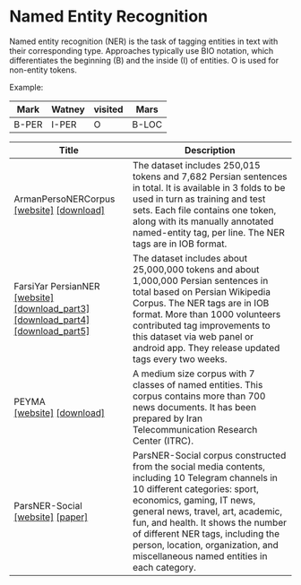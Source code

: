# Named Entity Recognition

Named entity recognition (NER) is the task of tagging entities in text with their corresponding type.
Approaches typically use BIO notation, which differentiates the beginning (B) and the inside (I) of entities.
O is used for non-entity tokens.

Example:

| Mark | Watney | visited | Mars |
| --- | ---| --- | --- |
| B-PER | I-PER | O | B-LOC |


| Title | Description |
| ----- | ----------- |
| ArmanPersoNERCorpus <br> [[website]](https://github.com/HaniehP/PersianNER) [[download]](https://github.com/HaniehP/PersianNER/blob/master/ArmanPersoNERCorpus.zip) | The dataset includes 250,015 tokens and 7,682 Persian sentences in total. It is available in 3 folds to be used in turn as training and test sets. Each file contains one token, along with its manually annotated named-entity tag, per line. The NER tags are in IOB format. |
| FarsiYar PersianNER <br> [[website]](https://github.com/Text-Mining/Persian-NER) [[download_part3]](https://github.com/Text-Mining/Persian-NER/blob/master/Persian-NER-part3.txt) [[download_part4]](https://github.com/Text-Mining/Persian-NER/blob/master/Persian-NER-part4.txt) [[download_part5]](https://github.com/Text-Mining/Persian-NER/blob/master/Persian-NER-part5.txt) | The dataset includes about 25,000,000 tokens and about 1,000,000 Persian sentences in total based on Persian Wikipedia Corpus. The NER tags are in IOB format. More than 1000 volunteers contributed tag improvements to this dataset via web panel or android app. They release updated tags every two weeks. |
| PEYMA<br>[[website]](http://nsurl.org/tasks/task-7-named-entity-recognition-ner-for-farsi/) [[download]](http://en.itrc.ac.ir/sites/default/files/pictures/NER.rar) | A medium size corpus with 7 classes of named entities. This corpus contains more than 700 news documents. It has been prepared by Iran Telecommunication Research Center (ITRC). |
| ParsNER-Social<br>[[website]](https://github.com/majidasgari/ParsNER/tree/master/persian/) [[paper]](http://jad.shahroodut.ac.ir/article_2023.html) | ParsNER-Social corpus constructed from the social media contents, including 10 Telegram channels in 10 different categories: sport, economics, gaming, IT news, general news, travel, art, academic, fun, and health. It shows the number of different NER tags, including the person, location, organization, and miscellaneous named entities in each category. |
